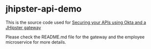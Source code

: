 # jhipster-api-demo

This is the source code used for [Securing your APIs using Okta and a JHipster gateway](https://blog.ippon.tech/securing-your-apis/)

Please check the README.md file for the gateway and the employee microservice for more details.
